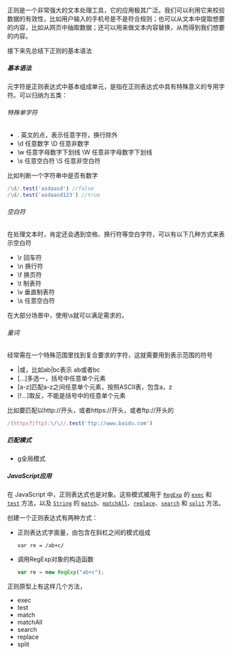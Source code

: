 正则是一个非常强大的文本处理工具，它的应用极其广泛。我们可以利用它来校验数据的有效性，比如用户输入的手机号是不是符合规则；也可以从文本中提取想要的内容，比如从网页中抽取数据；还可以用来做文本内容替换，从而得到我们想要的内容。 

接下来先总结下正则的基本语法

##### 基本语法

元字符是正则表达式中基本组成单元，是指在正则表达式中具有特殊意义的专用字符。可以归纳为五类：

###### 特殊单字符

- . 英文的点，表示任意字符，换行除外
- \d  任意数字  \D  任意非数字
- \w  任意字母数字下划线   \W 任意非字母数字下划线
- \s 任意空白符  \S 任意非空白符

比如判断一个字符串中是否有数字

```javascript
/\d/.test('asdaasd') //false
/\d/.test('asdaasd123') //true
```

###### 空白符

在处理文本时，肯定还会遇到空格、换行符等空白字符，可以有以下几种方式来表示空白符

- \r 回车符
- \n 换行符
- \f 换页符
- \t 制表符
- \v 垂直制表符
- \s 任意空白符

在大部分场景中，使用\s就可以满足需求的，

###### 量词

经常需在一个特殊范围里找到复合要求的字符，这就需要用到表示范围的符号

- |或，比如ab|bc表示 ab或者bc
- [...]多选一，括号中任意单个元素
- [a-z]匹配a-z之间任意单个元素，按照ASCII表，包含a，z
- [!...]取反，不能是括号中的任意单个元素

比如要匹配以http://开头，或者https://开头，或者ftp://开头的

```javascript
/(https?|ftp):\/\//.test('ftp://www.baidu.com')
```

##### 匹配模式

- g全局模式



##### JavaScript应用

 在 JavaScript 中，正则表达式也是对象。这些模式被用于 [`RegExp`](https://developer.mozilla.org/zh-CN/docs/Web/JavaScript/Reference/Global_Objects/RegExp) 的 [`exec`](https://developer.mozilla.org/zh-CN/docs/Web/JavaScript/Reference/Global_Objects/RegExp/exec) 和 [`test`](https://developer.mozilla.org/zh-CN/docs/Web/JavaScript/Reference/Global_Objects/RegExp/test) 方法，以及 [`String`](https://developer.mozilla.org/zh-CN/docs/Web/JavaScript/Reference/Global_Objects/String) 的 [`match`](https://developer.mozilla.org/zh-CN/docs/Web/JavaScript/Reference/Global_Objects/String/match)、[`matchAll`](https://developer.mozilla.org/zh-CN/docs/Web/JavaScript/Reference/Global_Objects/String/matchAll)、[`replace`](https://developer.mozilla.org/zh-CN/docs/Web/JavaScript/Reference/Global_Objects/String/replace)、[`search`](https://developer.mozilla.org/zh-CN/docs/Web/JavaScript/Reference/Global_Objects/String/search) 和 [`split`](https://developer.mozilla.org/zh-CN/docs/Web/JavaScript/Reference/Global_Objects/String/split) 方法。 

创建一个正则表达式有两种方式：

- 正则表达式字面量，由包含在斜杠之间的模式组成

  ```
  var re = /ab+c/
  ```

- 调用RegExp对象的构造函数

  ```javascript
  var re = new RegExp("ab+c");
  ```

正则原型上有这样几个方法，

- exec
- test
- match
- matchAll
- search
- replace
- split